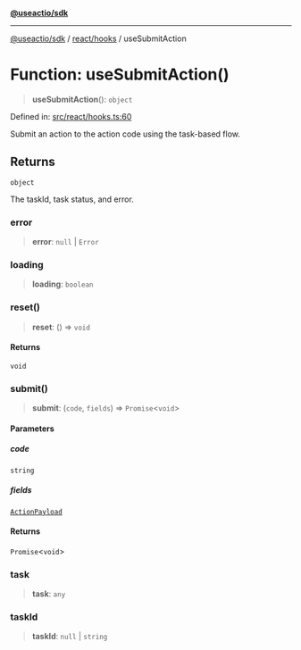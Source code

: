 [**@useactio/sdk**](../../../README.md)

***

[@useactio/sdk](../../../modules.md) / [react/hooks](../README.md) / useSubmitAction

# Function: useSubmitAction()

> **useSubmitAction**(): `object`

Defined in: [src/react/hooks.ts:60](https://github.com/useactio/sdk/blob/aa0cbb7aefc891bd76a4e1447f8c84a24792d899/src/react/hooks.ts#L60)

Submit an action to the action code using the task-based flow.

## Returns

`object`

The taskId, task status, and error.

### error

> **error**: `null` \| `Error`

### loading

> **loading**: `boolean`

### reset()

> **reset**: () => `void`

#### Returns

`void`

### submit()

> **submit**: (`code`, `fields`) => `Promise`\<`void`\>

#### Parameters

##### code

`string`

##### fields

[`ActionPayload`](../../../client/type-aliases/ActionPayload.md)

#### Returns

`Promise`\<`void`\>

### task

> **task**: `any`

### taskId

> **taskId**: `null` \| `string`
